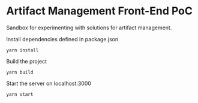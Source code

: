 # Artifact Management Front-End PoC

Sandbox for experimenting with solutions for artifact management.


Install dependencies defined in package.json

```shell
yarn install
```

Build the project

```shell
yarn build
```

Start the server on localhost:3000

```shell
yarn start
```


